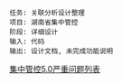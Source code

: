 	任务: 关联分析设计整理
	项目: 湖南省集中管控
	阶段: 详细设计
	输入: 代码
	输出: 设计文档, 未完成功能说明


[集中管控5.0严重问题列表](airmail://message?mail=lidong.yang%40pekall.com&messageid=ABoA-wCKI3I2M3zD-JI5uqoa)

